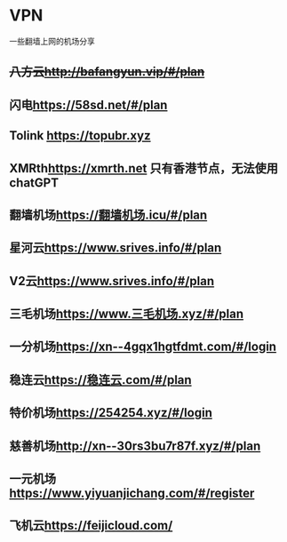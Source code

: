 # VPN
一些翻墙上网的机场分享

## ~~八方云<http://bafangyun.vip/#/plan>~~

## 闪电<https://58sd.net/#/plan>  

## Tolink <https://topubr.xyz>  

## XMRth<https://xmrth.net>    **只有香港节点，无法使用chatGPT**  

## 翻墙机场<https://翻墙机场.icu/#/plan>  

## 星河云<https://www.srives.info/#/plan>   

## V2云<https://www.srives.info/#/plan>

## 三毛机场<https://www.三毛机场.xyz/#/plan>  

## 一分机场<https://xn--4gqx1hgtfdmt.com/#/login>

## 稳连云<https://稳连云.com/#/plan>

## 特价机场<https://254254.xyz/#/login>

## 慈善机场<http://xn--30rs3bu7r87f.xyz/#/plan>

## 一元机场<https://www.yiyuanjichang.com/#/register>

## 飞机云<https://feijicloud.com/>
